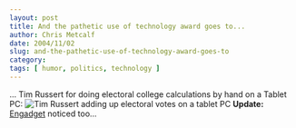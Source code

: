 ```yaml
---
layout: post
title: And the pathetic use of technology award goes to...
author: Chris Metcalf
date: 2004/11/02
slug: and-the-pathetic-use-of-technology-award-goes-to
category: 
tags: [ humor, politics, technology ]
---
```


... Tim Russert for doing electoral college calculations by hand on a Tablet PC:
<img src="/uploads/tim_russert_math.jpg" alt="Tim Russert adding up electoral votes on a tablet PC" />
<strong class="alert">Update:</strong> <a href="http://www.engadget.com/entry/2252694260414571/">Engadget</a> noticed too...
